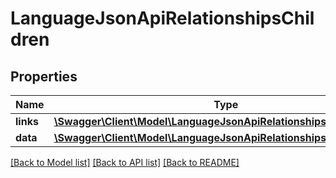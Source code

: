 # LanguageJsonApiRelationshipsChildren

## Properties
Name | Type | Description | Notes
------------ | ------------- | ------------- | -------------
**links** | [**\Swagger\Client\Model\LanguageJsonApiRelationshipsChildrenLinks**](LanguageJsonApiRelationshipsChildrenLinks.md) |  | [optional] 
**data** | [**\Swagger\Client\Model\LanguageJsonApiRelationshipsChildrenData[]**](LanguageJsonApiRelationshipsChildrenData.md) |  | [optional] 

[[Back to Model list]](../../README.md#documentation-for-models) [[Back to API list]](../../README.md#documentation-for-api-endpoints) [[Back to README]](../../README.md)

